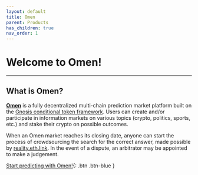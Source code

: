 ```yaml
---
layout: default
title: Omen
parent: Products
has_children: true
nav_order: 1
---
```


# Welcome to Omen!

___

## What is Omen?

<strong><a href="https://omen.eth.link/" target="_blank">Omen</a></strong> is a fully decentralized multi-chain prediction market platform built on the <a href="https://docs.gnosis.io/conditionaltokens/" target="_blank">Gnosis conditional token framework</a>. Users can create and/or participate in information markets on various topics (crypto, politics, sports, etc.) and stake their crypto on possible outcomes. 

When an Omen market reaches its closing date, anyone can start the process of crowdsourcing the search for the correct answer, made possible by <a href="https://reality.eth.link/" target="_blank">reality.eth.link</a>. In the event of a dispute, an arbitrator may be appointed to make a judgement.  

[Start predicting with Omen!](https://omen.eth.link/){: .btn .btn-blue }
